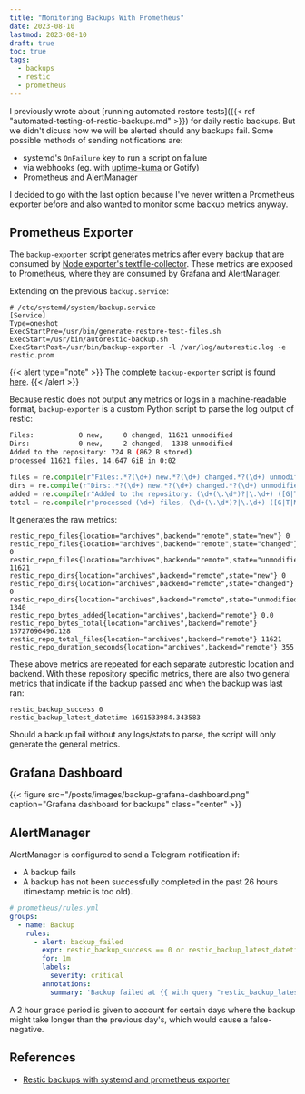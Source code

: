 ```yaml
---
title: "Monitoring Backups With Prometheus"
date: 2023-08-10
lastmod: 2023-08-10
draft: true
toc: true
tags:
  - backups
  - restic
  - prometheus
---
```


I previously wrote about [running automated restore tests]({{< ref "automated-testing-of-restic-backups.md" >}})
for daily restic backups. But we didn't dicuss how we will be alerted should any
backups fail. Some possible methods of sending notifications are:

- systemd's `OnFailure` key to run a script on failure
- via webhooks (eg. with [uptime-kuma](https://github.com/louislam/uptime-kuma)
  or Gotify)
- Prometheus and AlertManager

I decided to go with the last option because I've never written a Prometheus
exporter before and also wanted to monitor some backup metrics anyway.

## Prometheus Exporter

The `backup-exporter` script generates metrics after every backup that are
consumed by [Node exporter's
textfile-collector](https://github.com/prometheus/node_exporter#textfile-collector).
These metrics are exposed to Prometheus, where they are consumed by Grafana and
AlertManager.

Extending on the previous `backup.service`:

```
# /etc/systemd/system/backup.service
[Service]
Type=oneshot
ExecStartPre=/usr/bin/generate-restore-test-files.sh
ExecStart=/usr/bin/autorestic-backup.sh
ExecStartPost=/usr/bin/backup-exporter -l /var/log/autorestic.log -e restic.prom
```

{{< alert type="note" >}}
The complete `backup-exporter` script is found
[here](https://github.com/kencx/homelab/blob/master/ansible/roles/autorestic/files/backup-exporter).
{{< /alert >}}

Because restic does not output any metrics or logs in a machine-readable format,
`backup-exporter` is a custom Python script to parse the log output of restic:

```bash
Files:           0 new,     0 changed, 11621 unmodified
Dirs:            0 new,     2 changed,  1338 unmodified
Added to the repository: 724 B (862 B stored)
processed 11621 files, 14.647 GiB in 0:02
```

```python
files = re.compile(r"Files:.*?(\d+) new.*?(\d+) changed.*?(\d+) unmodified")
dirs = re.compile(r"Dirs:.*?(\d+) new.*?(\d+) changed.*?(\d+) unmodified")
added = re.compile(r"Added to the repository: (\d+(\.\d*)?|\.\d+) ([G|T|M|K]?i?B)")
total = re.compile(r"processed (\d+) files, (\d+(\.\d*)?|\.\d+) ([G|T|M|K]?i?B) in ((\d+:)?\d+:\d+)")
```

It generates the raw metrics:

```
restic_repo_files{location="archives",backend="remote",state="new"} 0
restic_repo_files{location="archives",backend="remote",state="changed"} 0
restic_repo_files{location="archives",backend="remote",state="unmodified"} 11621
restic_repo_dirs{location="archives",backend="remote",state="new"} 0
restic_repo_dirs{location="archives",backend="remote",state="changed"} 0
restic_repo_dirs{location="archives",backend="remote",state="unmodified"} 1340
restic_repo_bytes_added{location="archives",backend="remote"} 0.0
restic_repo_bytes_total{location="archives",backend="remote"} 15727096496.128
restic_repo_total_files{location="archives",backend="remote"} 11621
restic_repo_duration_seconds{location="archives",backend="remote"} 355
```

These above metrics are repeated for each separate autorestic location and
backend. With these repository specific metrics, there are also two general
metrics that indicate if the backup passed and when the backup was last ran:

```
restic_backup_success 0
restic_backup_latest_datetime 1691533984.343583
```

Should a backup fail without any logs/stats to parse, the script will only
generate the general metrics.

## Grafana Dashboard

{{< figure src="/posts/images/backup-grafana-dashboard.png" caption="Grafana dashboard for backups" class="center" >}}

## AlertManager

AlertManager is configured to send a Telegram notification if:

- A backup fails
- A backup has not been successfully completed in the past 26 hours (timestamp
  metric is too old).

```yml
# prometheus/rules.yml
groups:
  - name: Backup
    rules:
      - alert: backup_failed
        expr: restic_backup_success == 0 or restic_backup_latest_datetime < time() - 60*60*26
        for: 1m
        labels:
          severity: critical
        annotations:
          summary: 'Backup failed at {{ with query "restic_backup_latest_datetime" }}{{ . | first | value | humanizeTimestamp }}{{ end }}'
```

A 2 hour grace period is given to account for certain days where the backup
might take longer than the previous day's, which would cause a false-negative.

## References

- [Restic backups with systemd and prometheus
  exporter](https://blog.cubieserver.de/2021/restic-backups-with-systemd-and-prometheus-exporter/)
